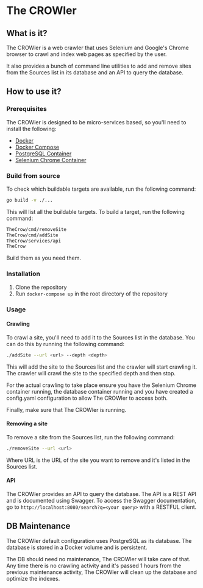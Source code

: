 # The CROWler

## What is it?

The CROWler is a web crawler that uses Selenium and Google's Chrome browser to crawl and index web pages as specified by the user.

It also provides a bunch of command line utilities to add and remove sites from the Sources list in its database and an API to query the database.

## How to use it?

### Prerequisites

The CROWler is designed to be micro-services based, so you'll need to install the following:

- [Docker](https://docs.docker.com/install/)
- [Docker Compose](https://docs.docker.com/compose/install/)
- [PostgreSQL Container](https://hub.docker.com/_/postgres)
- [Selenium Chrome Container](https://hub.docker.com/r/selenium/standalone-chrome)

### Build from source

To check which buildable targets are available, run the following command:

```bash
go build -v ./...
```

This will list all the buildable targets. To build a target, run the following command:

```bash
TheCrow/cmd/removeSite
TheCrow/cmd/addSite
TheCrow/services/api
TheCrow
```

Build them as you need them.

### Installation

1. Clone the repository
2. Run `docker-compose up` in the root directory of the repository

### Usage

#### Crawling

To crawl a site, you'll need to add it to the Sources list in the database. You can do this by running the following command:

```bash
./addSite --url <url> --depth <depth>
```

This will add the site to the Sources list and the crawler will start crawling it. The crawler will crawl the site to the specified depth and then stop.

For the actual crawling to take place ensure you have the Selenium Chrome container running, the database container running and you have created a config.yaml configuration to allow The CROWler to access both.

Finally, make sure that The CROWler is running.

#### Removing a site

To remove a site from the Sources list, run the following command:

```bash
./removeSite --url <url>
```

Where URL is the URL of the site you want to remove and it's listed in the Sources list.

#### API

The CROWler provides an API to query the database. The API is a REST API and is documented using Swagger. To access the Swagger documentation, go to `http://localhost:8080/search?q=<your query>` with a RESTFUL client.

## DB Maintenance

The CROWler default configuration uses PostgreSQL as its database. The database is stored in a Docker volume and is persistent.

The DB should need no maintenance, The CROWler will take care of that. Any time there is no crawling activity and it's passed 1 hours from the previous maintenance activity, The CROWler will clean up the database and optimize the indexes.
